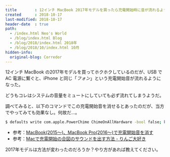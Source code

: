 ```yaml
---
title        : 12インチ MacBook 2017年モデルを買ったら充電開始時に音が流れるようになった
created      : 2018-10-17
last-modified: 2018-10-17
header-date  : true
path:
  - /index.html Neo's World
  - /blog/index.html Blog
  - /blog/2018/index.html 2018年
  - /blog/2018/10/index.html 10月
hidden-info:
  original-blog: Corredor
---
```


12インチ MacBook の2017年モデルを買ってホクホクしているのだが、USB で AC 電源に繋ぐと、iPhone と同じ「*フォン*」という充電開始音が流れるようになった。

どうもコレはシステムの音量をミュートにしていても必ず流れてしまうようだ。

調べてみると、以下のコマンドでこの充電開始音を消せるとあったのだが、当方でやってみても効果なし。何故だ…。

```bash
$ defaults write com.apple.PowerChime ChimeOnAllHardware -bool false; killall PowerChime
```

- 参考：[MacBook(2015〜)、MacBook Pro(2016〜)で充電開始音を消す](https://qiita.com/tomex/items/1d67e392ee24fe1e26f9)
- 参考：[Macで充電開始の合図のサウンドを出す方法 - りんご大好き](https://ryomac.blog.fc2.com/blog-entry-104.html)

2017年モデルは方法が変わったのだろうか？やり方があれば教えてください。
